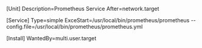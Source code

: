 [Unit]
Description=Prometheus Service
After=network.target

[Service]
Type=simple
ExceStart=/usr/local/bin/prometheus/prometheus --config.file=/usr/local/bin/prometheus/prometheus.yml

[Install]
WantedBy=multi.user.target

